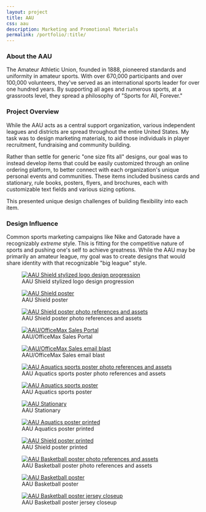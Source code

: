 ```yaml
---
layout: project
title: AAU
css: aau
description: Marketing and Promotional Materials
permalink: /portfolio/:title/
---
```


### About the AAU

The Amateur Athletic Union, founded in 1888, pioneered standards and uniformity in amateur sports. With over 670,000 participants and over 100,000 volunteers, they've served as an international sports leader for over one hundred years. By supporting all ages and numerous sports, at a grassroots level, they spread a philosophy of "Sports for All, Forever."

### Project Overview

While the AAU acts as a central support organization, various independent leagues and districts are spread throughout the entire United States. My task was to design marketing materials, to aid those individuals in player recruitment, fundraising and community building. 

Rather than settle for generic "one size fits all" designs, our goal was to instead develop items that could be easily customized through an online ordering platform, to better connect with each organization's unique personal events and communities. These items included business cards and stationary, rule books, posters, flyers, and brochures, each with customizable text fields and various sizing options.

This presented unique design challenges of building flexibility into each item.

### Design Influence

Common sports marketing campaigns like Nike and Gatorade have a recognizably *extreme* style. This is fitting for the competitive nature of sports and pushing one's self to achieve greatness. While the AAU may be primarily an amateur league, my goal was to create designs that would share identity with that recognizable "big league" style.


<div class="masonry gallery" itemscope itemtype="http://schema.org/ImageGallery">
	<figure itemprop="associatedMedia" itemscope itemtype="http://schema.org/ImageObject" class="masonry-item project-gallery-item full gallery-item_aau-shield">
		<a href="gallery/aau-logo-stylized-forweb.jpg" itemprop="contentUrl" data-size="2912x650">
			<img src="gallery/aau-logo-stylized-forweb-thumb.jpg" itemprop="thumbnail" alt="AAU Shield stylized logo design progression" class="gallery-image" />
		</a>
		<figcaption itemprop="caption description">AAU Shield stylized logo design progression</figcaption>
	</figure>
	<figure itemprop="associatedMedia" itemscope itemtype="http://schema.org/ImageObject" class="masonry-item project-gallery-item large">
		<a href="gallery/aau-poster-shield-forweb-thumb.jpg" itemprop="contentUrl" data-size="600x900">
			<img src="gallery/aau-poster-shield-forweb-thumb.jpg" itemprop="thumbnail" alt="AAU Shield poster" class="gallery-image" />
		</a>
		<figcaption itemprop="caption description">AAU Shield poster</figcaption>
	</figure>
	<figure itemprop="associatedMedia" itemscope itemtype="http://schema.org/ImageObject" class="masonry-item project-gallery-item narrow">
		<a href="gallery/aau-poster-shield-assets-forweb.jpg" itemprop="contentUrl" data-size="870x900">
			<img src="gallery/aau-poster-shield-assets-forweb-thumb.jpg" itemprop="thumbnail" alt="AAU Shield poster photo references and assets" class="gallery-image" />
		</a>
		<figcaption itemprop="caption description">AAU Shield poster photo references and assets</figcaption>
	</figure>
	<figure itemprop="associatedMedia" itemscope itemtype="http://schema.org/ImageObject" class="masonry-item project-gallery-item half">
		<a href="gallery/aau-webportal-forweb.jpg" itemprop="contentUrl" data-size="1400x934">
			<img src="gallery/aau-webportal-forweb-thumb.jpg" itemprop="thumbnail" alt="AAU/OfficeMax Sales Portal" class="gallery-image" />
		</a>
		<figcaption itemprop="caption description">AAU/OfficeMax Sales Portal</figcaption>
	</figure>
	<figure itemprop="associatedMedia" itemscope itemtype="http://schema.org/ImageObject" class="masonry-item project-gallery-item half">
		<a href="gallery/aau-emailblast-forweb.jpg" itemprop="contentUrl" data-size="1400x934">
			<img src="gallery/aau-emailblast-forweb-thumb.jpg" itemprop="thumbnail" alt="AAU/OfficeMax Sales email blast" class="gallery-image" />
		</a>
		<figcaption itemprop="caption description">AAU/OfficeMax Sales email blast</figcaption>
	</figure>
	<figure itemprop="associatedMedia" itemscope itemtype="http://schema.org/ImageObject" class="masonry-item project-gallery-item narrow">
		<a href="gallery/aau-poster-aquatics-assets-forweb.jpg" itemprop="contentUrl" data-size="900x900">
			<img src="gallery/aau-poster-aquatics-assets-forweb-thumb.jpg" itemprop="thumbnail" alt="AAU Aquatics sports poster photo references and assets" class="gallery-image" />
		</a>
		<figcaption itemprop="caption description">AAU Aquatics sports poster photo references and assets</figcaption>
	</figure>
	<figure itemprop="associatedMedia" itemscope itemtype="http://schema.org/ImageObject" class="masonry-item project-gallery-item large">
		<a href="gallery/aau-poster-aquatics-forweb.jpg" itemprop="contentUrl" data-size="600x900">
			<img src="gallery/aau-poster-aquatics-forweb-thumb.jpg" itemprop="thumbnail" alt="AAU Aquatics sports poster" class="gallery-image" />
		</a>
		<figcaption itemprop="caption description">AAU Aquatics sports poster</figcaption>
	</figure>
	<figure itemprop="associatedMedia" itemscope itemtype="http://schema.org/ImageObject" class="masonry-item project-gallery-item large">
		<a href="gallery/aau-stationary-forweb.jpg" itemprop="contentUrl" data-size="1200x800">
			<img src="gallery/aau-stationary-forweb-thumb.jpg" itemprop="thumbnail" alt="AAU Stationary" class="gallery-image" />
		</a>
		<figcaption itemprop="caption description">AAU Stationary</figcaption>
	</figure>
	<figure itemprop="associatedMedia" itemscope itemtype="http://schema.org/ImageObject" class="masonry-item project-gallery-item small">
		<a href="gallery/aau-poster-aquatics-print-forweb.jpg" itemprop="contentUrl" data-size="1412x900">
			<img src="gallery/aau-poster-aquatics-print-forweb-thumb.jpg" itemprop="thumbnail" alt="AAU Aquatics poster printed" class="gallery-image" />
		</a>
		<figcaption itemprop="caption description">AAU Aquatics poster printed</figcaption>
	</figure>
	<figure itemprop="associatedMedia" itemscope itemtype="http://schema.org/ImageObject" class="masonry-item project-gallery-item small">
		<a href="gallery/aau-poster-shield-print-forweb.jpg" itemprop="contentUrl" data-size="1327x900">
			<img src="gallery/aau-poster-shield-print-forweb-thumb.jpg" itemprop="thumbnail" alt="AAU Shield poster printed" class="gallery-image" />
		</a>
		<figcaption itemprop="caption description">AAU Shield poster printed</figcaption>
	</figure>
	<figure itemprop="associatedMedia" itemscope itemtype="http://schema.org/ImageObject" class="masonry-item project-gallery-item small aau-poster-basketball-assets">
		<a href="gallery/aau-poster-basketball-assets-forweb.jpg" itemprop="contentUrl" data-size="767x900">
			<img src="gallery/aau-poster-basketball-assets-forweb-thumb.jpg" itemprop="thumbnail" alt="AAU Basketball poster photo references and assets" class="gallery-image" />
		</a>
		<figcaption itemprop="caption description">AAU Basketball poster photo references and assets</figcaption>
	</figure>
	<figure itemprop="associatedMedia" itemscope itemtype="http://schema.org/ImageObject" class="masonry-item project-gallery-item large">
		<a href="gallery/aau-poster-basketball-forweb.jpg" itemprop="contentUrl" data-size="600x900">
			<img src="gallery/aau-poster-basketball-forweb-thumb.jpg" itemprop="thumbnail" alt="AAU Basketball poster" class="gallery-image" />
		</a>
		<figcaption itemprop="caption description">AAU Basketball poster</figcaption>
	</figure>
	<figure itemprop="associatedMedia" itemscope itemtype="http://schema.org/ImageObject" class="masonry-item project-gallery-item small aau-poster-basketball-closeup">
		<a href="gallery/aau-poster-basketball-closeup-forweb.jpg" itemprop="contentUrl" data-size="1028x900">
			<img src="gallery/aau-poster-basketball-closeup-forweb-thumb.jpg" itemprop="thumbnail" alt="AAU Basketball poster jersey closeup" class="gallery-image" />
		</a>
		<figcaption itemprop="caption description">AAU Basketball poster jersey closeup</figcaption>
	</figure>
</div>